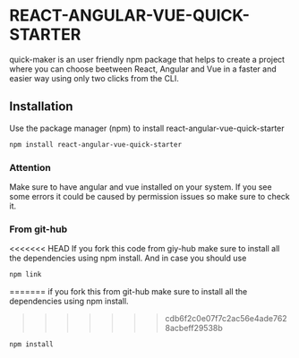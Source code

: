 # REACT-ANGULAR-VUE-QUICK-STARTER
quick-maker is an user friendly npm package that helps to create a project where you can choose beetween React, Angular and Vue in a faster and easier way using only two clicks from the CLI.
## Installation
Use the package manager (npm) to install react-angular-vue-quick-starter
```bash
npm install react-angular-vue-quick-starter
```
### Attention
Make sure to have angular and vue installed on your system.
If you see some errors it could be caused by permission issues so make sure to check it.
### From git-hub
<<<<<<< HEAD
If you fork this code from giy-hub make sure to install all the dependencies using npm install. And in case you should use 
```bash
npm link 
```
=======
if you fork this from git-hub make sure to install all the dependencies using npm install.
>>>>>>> cdb6f2c0e07f7c2ac56e4ade7628acbeff29538b
```bash
npm install
```
